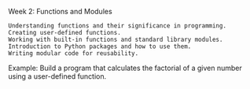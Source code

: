 Week 2: Functions and Modules

    Understanding functions and their significance in programming.
    Creating user-defined functions.
    Working with built-in functions and standard library modules.
    Introduction to Python packages and how to use them.
    Writing modular code for reusability.

Example: Build a program that calculates the factorial of a given number using a user-defined function.
